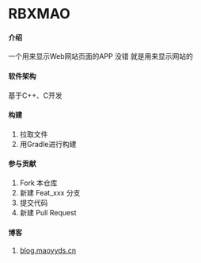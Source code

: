 # RBXMAO

#### 介绍
一个用来显示Web网站页面的APP
没错
就是用来显示网站的

#### 软件架构
基于C++、C开发


#### 构建

1.  拉取文件
2.  用Gradle进行构建

#### 参与贡献

1.  Fork 本仓库
2.  新建 Feat_xxx 分支
3.  提交代码
4.  新建 Pull Request


#### 博客

1.  [blog.maoyyds.cn](https://blog.maoyyds.cn)
